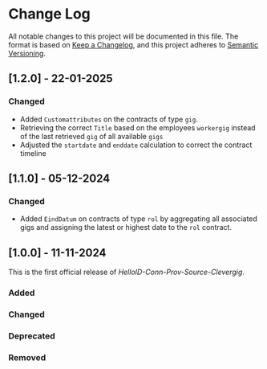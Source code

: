 # Change Log

All notable changes to this project will be documented in this file. The format is based on [Keep a Changelog](https://keepachangelog.com), and this project adheres to [Semantic Versioning](https://semver.org).
## [1.2.0] - 22-01-2025

### Changed

- Added `Customattributes` on the contracts of type `gig`.
- Retrieving the correct `Title` based on the employees `workergig` instead of the last retrieved `gig` of all available `gigs`
- Adjusted the `startdate` and `enddate` calculation to correct the contract timeline

## [1.1.0] - 05-12-2024

### Changed

- Added `EindDatum` on contracts of type `rol` by aggregating all associated gigs and assigning the latest or highest date to the `rol` contract.

## [1.0.0] - 11-11-2024

This is the first official release of _HelloID-Conn-Prov-Source-Clevergig_.

### Added

### Changed

### Deprecated

### Removed
